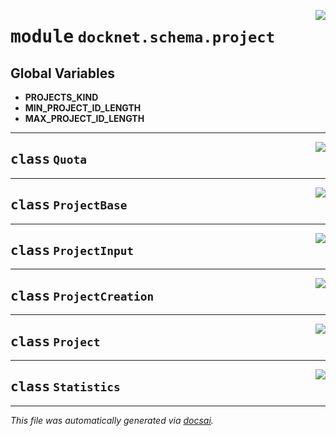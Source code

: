 <!-- markdownlint-disable -->

<a href="https://github.com/khulnasoft/docknet/blob/main/backend/src/docknet/schema/project.py#L0"><img align="right" style="float:right;" src="https://img.shields.io/badge/-source-cccccc?style=flat-square"></a>

# <kbd>module</kbd> `docknet.schema.project`




**Global Variables**
---------------
- **PROJECTS_KIND**
- **MIN_PROJECT_ID_LENGTH**
- **MAX_PROJECT_ID_LENGTH**


---

<a href="https://github.com/khulnasoft/docknet/blob/main/backend/src/docknet/schema/project.py#L24"><img align="right" style="float:right;" src="https://img.shields.io/badge/-source-cccccc?style=flat-square"></a>

## <kbd>class</kbd> `Quota`








---

<a href="https://github.com/khulnasoft/docknet/blob/main/backend/src/docknet/schema/project.py#L75"><img align="right" style="float:right;" src="https://img.shields.io/badge/-source-cccccc?style=flat-square"></a>

## <kbd>class</kbd> `ProjectBase`








---

<a href="https://github.com/khulnasoft/docknet/blob/main/backend/src/docknet/schema/project.py#L84"><img align="right" style="float:right;" src="https://img.shields.io/badge/-source-cccccc?style=flat-square"></a>

## <kbd>class</kbd> `ProjectInput`








---

<a href="https://github.com/khulnasoft/docknet/blob/main/backend/src/docknet/schema/project.py#L88"><img align="right" style="float:right;" src="https://img.shields.io/badge/-source-cccccc?style=flat-square"></a>

## <kbd>class</kbd> `ProjectCreation`








---

<a href="https://github.com/khulnasoft/docknet/blob/main/backend/src/docknet/schema/project.py#L98"><img align="right" style="float:right;" src="https://img.shields.io/badge/-source-cccccc?style=flat-square"></a>

## <kbd>class</kbd> `Project`








---

<a href="https://github.com/khulnasoft/docknet/blob/main/backend/src/docknet/schema/project.py#L110"><img align="right" style="float:right;" src="https://img.shields.io/badge/-source-cccccc?style=flat-square"></a>

## <kbd>class</kbd> `Statistics`










---

_This file was automatically generated via [docsai](https://github.com/khulnasoft/docsai)._
